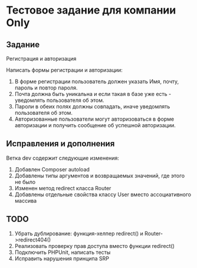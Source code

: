 # Тестовое задание для компании Only

## Задание

Регистрация и авторизация

Написать формы регистрации и авторизации:

1. В форме регистрации пользователь должен указать Имя, почту, пароль и повтор пароля.
2. Почта должна быть уникальна и если такая в базе уже есть - уведомлять пользователя об этом.
3. Пароли в обеих полях должны совпадать, иначе уведомлять пользователя об этом.
4. Авторизованные пользователи могут авторизоваться в форме авторизации и получить сообщение об успешной авторизации.

## Исправления и дополнения

Ветка dev содержит следующие изменения:

1. Добавлен Composer autoload
2. Добавлены типы аргументов и возвращаемых значений, где этого не было
3. Изменен метод redirect класса Router
4. Добавлены отдельные свойства классу User вместо ассоциативного массива

## TODO

1. Убрать дублирование: функция-хелпер redirect() и Router->redirect404()
2. Реализовать проверку прав доступа вместо функции redirect()
3. Подключить PHPUnit, написать тесты
4. Исправить нарушения принципа SRP